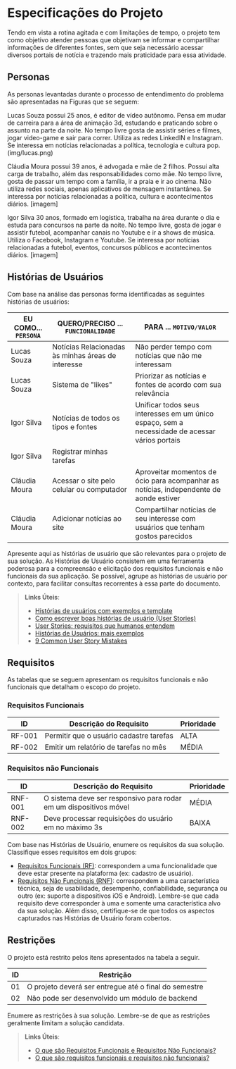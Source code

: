 # Especificações do Projeto


Tendo em vista a rotina agitada e com limitações de tempo, o projeto tem como objetivo atender pessoas que objetivam se informar e compartilhar informações de diferentes fontes, sem que seja necessário acessar diversos portais de notícia e trazendo mais praticidade para essa atividade.


## Personas


As personas levantadas durante o processo de entendimento do problema são apresentadas na Figuras que se seguem:

Lucas Souza possui 25 anos, é editor de vídeo autônomo. Pensa em mudar de carreira para a área de animação 3d, estudando e praticando sobre o assunto na parte da noite. No tempo livre gosta de assistir séries e filmes, jogar video-game e sair para correr. Utiliza as redes LinkedIN e Instagram. Se interessa em notícias relacionadas a política, tecnologia e cultura pop.
(img/lucas.png)

Cláudia Moura possui 39 anos, é advogada e mãe de 2 filhos. Possui alta carga de trabalho, além das responsabilidades como mãe. No tempo livre, gosta de passar um tempo com a família, ir a praia e ir ao cinema. Não utiliza redes sociais, apenas aplicativos de mensagem instantânea. Se interessa por notícias relacionadas a política, cultura e acontecimentos diários.
[imagem]

Igor Silva 30 anos, formado em logística, trabalha na área durante o dia e estuda para concursos na parte da noite. No tempo livre, gosta de jogar e assistir futebol, acompanhar canais no Youtube e ir a shows de música. Utiliza o Facebook, Instagram e Youtube. Se interessa por notícias relacionadas a futebol, eventos, concursos públicos e acontecimentos diários.
[imagem]


## Histórias de Usuários

Com base na análise das personas forma identificadas as seguintes histórias de usuários:

|EU COMO... `PERSONA`| QUERO/PRECISO ... `FUNCIONALIDADE` |PARA ... `MOTIVO/VALOR`                 |
|--------------------|------------------------------------|----------------------------------------|
|Lucas Souza         | Notícias Relacionadas às minhas áreas de interesse    | Não perder tempo com notícias que não me interessam|
|Lucas Souza         | Sistema de "likes"                 | Priorizar as notícias e fontes de acordo com sua relevância         |
|Igor Silva          | Notícias de todos os tipos e fontes| Unificar todos seus interesses em um único espaço, sem a necessidade de acessar vários portais  |
|Igor Silva          | Registrar minhas tarefas           | |
|Cláudia Moura       | Acessar o site pelo celular ou computador  | Aproveitar momentos de ócio para acompanhar as notícias, independente de aonde estiver      |
|Cláudia Moura       | Adicionar notícias ao site            | Compartilhar notícias de seu interesse com usuários que tenham gostos parecidos |

Apresente aqui as histórias de usuário que são relevantes para o projeto de sua solução. As Histórias de Usuário consistem em uma ferramenta poderosa para a compreensão e elicitação dos requisitos funcionais e não funcionais da sua aplicação. Se possível, agrupe as histórias de usuário por contexto, para facilitar consultas recorrentes à essa parte do documento.

> **Links Úteis**:
> - [Histórias de usuários com exemplos e template](https://www.atlassian.com/br/agile/project-management/user-stories)
> - [Como escrever boas histórias de usuário (User Stories)](https://medium.com/vertice/como-escrever-boas-users-stories-hist%C3%B3rias-de-usu%C3%A1rios-b29c75043fac)
> - [User Stories: requisitos que humanos entendem](https://www.luiztools.com.br/post/user-stories-descricao-de-requisitos-que-humanos-entendem/)
> - [Histórias de Usuários: mais exemplos](https://www.reqview.com/doc/user-stories-example.html)
> - [9 Common User Story Mistakes](https://airfocus.com/blog/user-story-mistakes/)

## Requisitos

As tabelas que se seguem apresentam os requisitos funcionais e não funcionais que detalham o escopo do projeto.

### Requisitos Funcionais

|ID    | Descrição do Requisito  | Prioridade |
|------|-----------------------------------------|----|
|RF-001| Permitir que o usuário cadastre tarefas | ALTA | 
|RF-002| Emitir um relatório de tarefas no mês   | MÉDIA |


### Requisitos não Funcionais

|ID     | Descrição do Requisito  |Prioridade |
|-------|-------------------------|----|
|RNF-001| O sistema deve ser responsivo para rodar em um dispositivos móvel | MÉDIA | 
|RNF-002| Deve processar requisições do usuário em no máximo 3s |  BAIXA | 

Com base nas Histórias de Usuário, enumere os requisitos da sua solução. Classifique esses requisitos em dois grupos:

- [Requisitos Funcionais
 (RF)](https://pt.wikipedia.org/wiki/Requisito_funcional):
 correspondem a uma funcionalidade que deve estar presente na
  plataforma (ex: cadastro de usuário).
- [Requisitos Não Funcionais
  (RNF)](https://pt.wikipedia.org/wiki/Requisito_n%C3%A3o_funcional):
  correspondem a uma característica técnica, seja de usabilidade,
  desempenho, confiabilidade, segurança ou outro (ex: suporte a
  dispositivos iOS e Android).
Lembre-se que cada requisito deve corresponder à uma e somente uma
característica alvo da sua solução. Além disso, certifique-se de que
todos os aspectos capturados nas Histórias de Usuário foram cobertos.

## Restrições

O projeto está restrito pelos itens apresentados na tabela a seguir.

|ID| Restrição                                             |
|--|-------------------------------------------------------|
|01| O projeto deverá ser entregue até o final do semestre |
|02| Não pode ser desenvolvido um módulo de backend        |


Enumere as restrições à sua solução. Lembre-se de que as restrições geralmente limitam a solução candidata.

> **Links Úteis**:
> - [O que são Requisitos Funcionais e Requisitos Não Funcionais?](https://codificar.com.br/requisitos-funcionais-nao-funcionais/)
> - [O que são requisitos funcionais e requisitos não funcionais?](https://analisederequisitos.com.br/requisitos-funcionais-e-requisitos-nao-funcionais-o-que-sao/)

